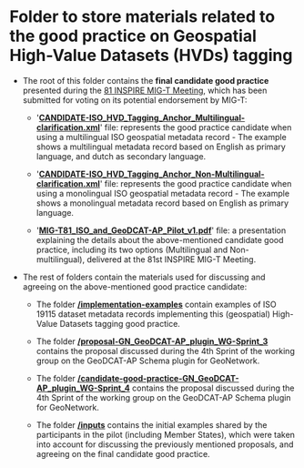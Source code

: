# Folder to store materials related to the good practice on Geospatial High-Value Datasets (HVDs) tagging

* The root of this folder contains the **final candidate good practice** presented during the [81 INSPIRE MIG-T Meeting](https://wikis.ec.europa.eu/spaces/InspireMIG/pages/152803212/81st+MIG-T+meeting+2025-02-14), which has been submitted for voting on its potential endorsement by MIG-T:

  * '**[CANDIDATE-ISO_HVD_Tagging_Anchor_Multilingual-clarification.xml](https://github.com/INSPIRE-MIF/GeoDCAT-AP-pilot/blob/main/good-practices/hvd-tagging/CANDIDATE-ISO_HVD_Tagging_Anchor_Multilingual-clarification.xml)**' file: represents the good practice candidate when using a multilingual ISO geospatial metadata record - The example shows a multilingual metadata record based on English as primary language, and dutch as secondary language.
  
  * '**[CANDIDATE-ISO_HVD_Tagging_Anchor_Non-Multilingual-clarification.xml](https://github.com/INSPIRE-MIF/GeoDCAT-AP-pilot/blob/main/good-practices/hvd-tagging/CANDIDATE-ISO_HVD_Tagging_Anchor_Non-Multilingual-clarification.xml)**' file: represents the good practice candidate when using a monolingual ISO geospatial metadata record - The example shows a monolingual metadata record based on English as primary language.
 
  * '**[MIG-T81_ISO_and_GeoDCAT-AP_Pilot_v1.pdf](https://github.com/INSPIRE-MIF/GeoDCAT-AP-pilot/blob/main/good-practices/hvd-tagging/MIG-T81_ISO_and_GeoDCAT-AP_Pilot_v1.pdf)**' file: a presentation explaining the details about the above-mentioned candidate good practice, including its two options (Multilingual and Non-multilingual), delivered at the 81st INSPIRE MIG-T Meeting.

* The rest of folders contain the materials used for discussing and agreeing on the above-mentioned good practice candidate: 

  * The folder **[/implementation-examples](https://github.com/INSPIRE-MIF/GeoDCAT-AP-pilot/tree/main/good-practices/hvd-tagging/implementation-examples)** contain examples of ISO 19115 dataset metadata records implementing this (geospatial) High-Value Datasets tagging good practice.
    
  * The folder **[/proposal-GN_GeoDCAT-AP_plugin_WG-Sprint_3](https://github.com/INSPIRE-MIF/GeoDCAT-AP-pilot/tree/main/good-practices/hvd-tagging/clarification-GeoDCAT-AP_pilot_WG-3rd_Meeting)** contains the proposal discussed during the 4th Sprint of the working group on the GeoDCAT-AP Schema plugin for GeoNetwork. 

  * The folder **[/candidate-good-practice-GN_GeoDCAT-AP_plugin_WG-Sprint_4](https://github.com/INSPIRE-MIF/GeoDCAT-AP-pilot/tree/main/good-practices/hvd-tagging/candidate-good-practice-GN_GeoDCAT-AP_plugin_WG-Sprint_4)** contains the proposal discussed during the 4th Sprint of the working group on the GeoDCAT-AP Schema plugin for GeoNetwork.

  * The folder **[/inputs](https://github.com/INSPIRE-MIF/GeoDCAT-AP-pilot/tree/main/good-practices/hvd-tagging/inputs)** contains the initial examples shared by the participants in the pilot (including Member States), which were taken into account for discussing the previously mentioned proposals, and agreeing on the final candidate good practice.

